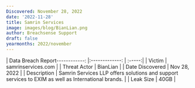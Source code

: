 ```yaml
---
Discovered: November 28, 2022
date: '2022-11-28'
title: Samrin Services
image: images/blog/BianLian.png
author: Breachsense Support
draft: false
yearmonths: 2022/november
---
```


| Data Breach Report------------:     |:-------------:    | :-----:|
| Victim      | samrinservices.com      | 
| Threat Actor      | BianLian      | 
| Date Discovered      | Nov 28, 2022      | 
| Description      | Samrin Services LLP offers solutions and support services to EXIM as well as International brands.      | 
| Leak Size      | 40GB      | 

